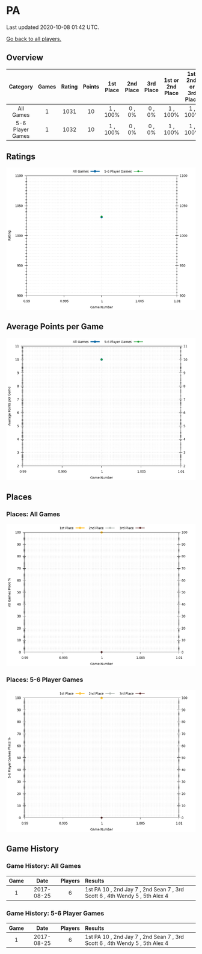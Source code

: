 # PA
Last updated 2020-10-08 01:42 UTC.

[Go back to all players.](../README.md)

## Overview
| **Category**     | **Games** | **Rating** | **Points** | **1st Place** | **2nd Place** | **3rd Place** | **1st or 2nd Place** | **1st, 2nd, or 3rd Place** |
| :---:            | :---:     | :---:      | :---:      | :---:         | :---:         | :---:         | :---:                | :---:                      |
| All Games        | 1         | 1031       | 10         | 1 , 100%      | 0 , 0%        | 0 , 0%        | 1 , 100%             | 1 , 100%                   |
| 5-6 Player Games | 1         | 1032       | 10         | 1 , 100%      | 0 , 0%        | 0 , 0%        | 1 , 100%             | 1 , 100%                   |

## Ratings
![](plots/rating_vs_game_number.png)

## Average Points per Game
![](plots/average_points_vs_game_number.png)

## Places

### Places: All Games
![](plots/place_percentage_vs_game_number_all_games.png)

### Places: 5-6 Player Games
![](plots/place_percentage_vs_game_number_5_6_player_games.png)

## Game History

### Game History: All Games
| **Game** | **Date**   | **Players** | **Results**                                                                 |
| :---:    | :---:      | :---:       | :---                                                                        |
| 1        | 2017-08-25 | 6           | 1st PA 10 , 2nd Jay 7 , 2nd Sean 7 , 3rd Scott 6 , 4th Wendy 5 , 5th Alex 4 |

### Game History: 5-6 Player Games
| **Game** | **Date**   | **Players** | **Results**                                                                 |
| :---:    | :---:      | :---:       | :---                                                                        |
| 1        | 2017-08-25 | 6           | 1st PA 10 , 2nd Jay 7 , 2nd Sean 7 , 3rd Scott 6 , 4th Wendy 5 , 5th Alex 4 |

